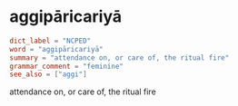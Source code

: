 # aggipāricariyā

``` toml
dict_label = "NCPED"
word = "aggipāricariyā"
summary = "attendance on, or care of, the ritual fire"
grammar_comment = "feminine"
see_also = ["aggi"]
```

attendance on, or care of, the ritual fire

